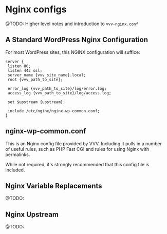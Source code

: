 # Nginx configs

@TODO: Higher level notes and introduction to `vvv-nginx.conf`

## A Standard WordPress Nginx Configuration

For most WordPress sites, this NGINX configuration will suffice:

```
server {
 listen 80;
 listen 443 ssl;
 server_name {vvv_site_name}.local;
 root {vvv_path_to_site};

 error_log {vvv_path_to_site}/log/error.log;
 access_log {vvv_path_to_site}/log/access.log;

 set $upstream {upstream};

 include /etc/nginx/nginx-wp-common.conf;
}
```

## nginx-wp-common.conf

This is an Nginx config file provided by VVV. Including it pulls in a number of useful rules, such as PHP Fast CGI and rules for using Nginx with permalinks.

While not required, it's strongly recommended that this config file is included.

## Nginx Variable Replacements

@TODO:

## Nginx Upstream

@TODO:

